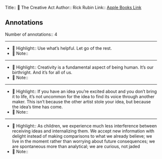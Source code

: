 Title:: 📕 The Creative Act
Author:: Rick Rubin
Link:: [Apple Books Link](ibooks://assetid/3C31AC997104B0512D14EB71F43D1DC3)

## Annotations

Number of annotations:: 4

----

- 🎯 Highlight:: Use what’s helpful.
Let go of the rest.
- 📝 Note::  


----

- 🎯 Highlight:: Creativity is a fundamental aspect of being human. It’s our birthright. And it’s for all of us.
- 📝 Note::  


----

- 🎯 Highlight:: If you have an idea you’re excited about and you don’t bring it to life, it’s not uncommon for the idea to find its voice through another maker. This isn’t because the other artist stole your idea, but because the idea’s time has come.
- 📝 Note::  


----

- 🎯 Highlight:: As children, we experience much less interference between receiving ideas and internalizing them. We accept new information with delight instead of making comparisons to what we already believe; we live in the moment rather than worrying about future consequences; we are spontaneous more than analytical; we are curious, not jaded
- 📝 Note::  


